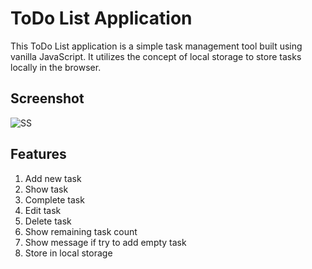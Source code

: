 
# ToDo List Application

This ToDo List application is a simple task management tool built using vanilla JavaScript. It utilizes the concept of local storage to store tasks locally in the browser.



## Screenshot

![SS](https://github.com/dhirajacharya/ToDo-List/assets/84019172/2aa124ba-4e63-4c9c-9251-db6c47d3a769)

## Features

1. Add new task
2. Show task
3. Complete task 
4. Edit task 
5. Delete task
6. Show remaining task count
7. Show message if try to add empty task
8. Store in local storage
